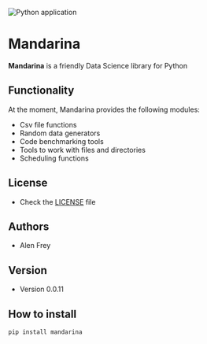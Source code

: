 ![Python application](https://github.com/sunpip/Mandarina/workflows/Python%20application/badge.svg)

Mandarina
======
**Mandarina** is a friendly Data Science library for Python

## Functionality

At the moment, Mandarina provides the following modules:
- Csv file functions
- Random data generators 
- Code benchmarking tools
- Tools to work with files and directories
- Scheduling functions 

## License 
* Check the [LICENSE](https://github.com/sunpip/Mandarina/blob/master/LICENSE) file

## Authors

- Alen Frey

## Version 
* Version 0.0.11

## How to install
```shell script
pip install mandarina
```
